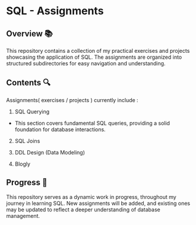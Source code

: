 # SQL - Assignments # 



## **Overview** 📚

This repository contains a collection of my practical exercises and projects showcasing the application of SQL.  The assignments are organized into structured subdirectories for easy navigation and understanding. 



## **Contents** 🔍 

Assignments( exercises / projects ) currently include :

1.  SQL Querying
  - This section covers fundamental SQL queries, providing a solid foundation for database interactions.

2. SQL Joins

3. DDL Design (Data Modeling)

4. Blogly

## **Progress** 🌱

This repository serves as a dynamic work in progress, throughout my journey in learning SQL. New assignments will be added, and existing ones may be updated to reflect a deeper understanding of database management.

